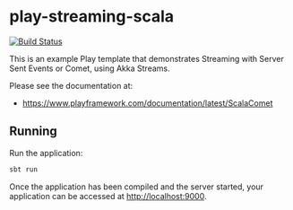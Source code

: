 # play-streaming-scala

[![Build Status](https://travis-ci.org/playframework/play-scala-streaming-example.svg?branch=2.6.x)](https://travis-ci.org/playframework/play-scala-streaming-example)

This is an example Play template that demonstrates Streaming with Server Sent Events or Comet, using Akka Streams.

Please see the documentation at:

* <https://www.playframework.com/documentation/latest/ScalaComet>

## Running

Run the application:

```bash
sbt run
```

Once the application has been compiled and the server started, your application can be accessed at <http://localhost:9000>.
